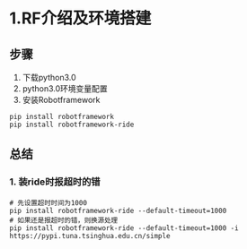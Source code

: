 # 1.RF介绍及环境搭建

## 步骤

1. 下载python3.0
2. python3.0环境变量配置
3. 安装Robotframework

```shell
pip install robotframework
pip install robotframework-ride
```

## 总结

### 1. 装ride时报超时的错

```shell
# 先设置超时时间为1000
pip install robotframework-ride --default-timeout=1000
# 如果还是报超时的错，则换源处理
pip install robotframework-ride --default-timeout=1000 -i https://pypi.tuna.tsinghua.edu.cn/simple
```

